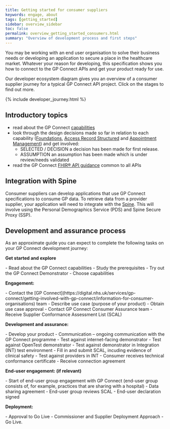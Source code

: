```yaml
---
title: Getting started for consumer suppliers
keywords: engage, about
tags: [getting_started]
sidebar: overview_sidebar
toc: false
permalink: overview_getting_started_consumers.html
summary: "Overview of development process and first steps"
---
```


You may be working with an end user organisation to solve their business needs or developing an application to secure a place in the healthcare market. Whatever your reason for developing, this specification shows you how to connect to the GP Connect APIs and get your product ready for use.

Our developer ecosystem diagram gives you an overview of a consumer supplier journey for a typical GP Connect API project. Click on the stages to find out more.

{% include developer_journey.html %}

## Introductory topics ##

- read about the GP Connect [capabilities](overview_priority_capabilities.html)
- look through the design decisions made so far in relation to each capability ([Foundations](foundations_design.html), [Access Record Structured](accessrecord_structured_design.html) and [Appointment Management](appointments_design.html)) and get involved:
	- <span class="label label-success">SELECTED</span> / <span class="label label-info">DECISION</span> a decision has been made for first release.
	- <span class="label label-warning">ASSUMPTION</span> an assumption has been made which is under review/needs validated
- read the GP Connect [FHIR&reg; API guidance](development_fhir_api_guidance.html) common to all APIs

## Integration with Spine ##

Consumer suppliers can develop applications that use GP Connect specifications to consume GP data. To retrieve data from a provider supplier, your application will need to integrate with the [Spine](overview_spine_integration.html). This will involve using the Personal Demographics Service (PDS) and Spine Secure Proxy (SSP).

## Development and assurance process ##

As an approximate guide you can expect to complete the following tasks on your GP Connect development journey:

<p><strong>Get started and explore</strong></p>
- Read about the GP Connect capabilities
- Study the prerequisites
- Try out the GP Connect Demonstrator
- Choose capabilities
<p><strong>Engagement:</strong></p>
- Contact the [GP Connect](https://digital.nhs.uk/services/gp-connect/getting-involved-with-gp-connect/information-for-consumer-organisations) team
- Describe use case (purpose of your product)
- Obtain use case approval
- Contact GP Connect Consumer Assurance team
- Receive Supplier Conformance Assessment List (SCAL)
<p><strong>Development and assurance:</strong></p>
- Develop your product
- Communication – ongoing communication with the GP Connect programme
- Test against internet-facing demonstrator
- Test against OpenTest demonstrator
- Test against demonstrator in Integration (INT) test environment
- Fill in and submit SCAL, incuding evidence of clinical safety
- Test against providers in INT
- Consumer receives technical conformance certificate
- Receive connection agreement
<p><strong>End-user engagement: (if relevant)</strong></p>
- Start of end-user group engagement with GP Connect (end-user group consists of, for example, practices that are sharing with a hospital)
- Data sharing agreement
- End-user group reviews SCAL
- End-user declaration signed
<p><strong>Deployment:</strong></p>
- Approval to Go Live
- Commissioner and Supplier Deployment Approach
- Go Live.


